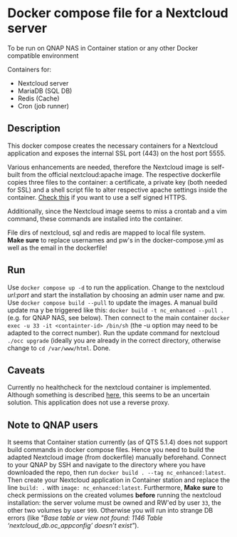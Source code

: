 # Docker compose file for a Nextcloud server
To be run on QNAP NAS in Container station or any other Docker compatible environment

Containers for:
- Nextcloud server
- MariaDB (SQL DB)
- Redis (Cache)
- Cron (job runner)

## Description

This docker compose creates the necessary containers for a Nextcloud application and exposes the internal SSL port (443) on the host port 5555.

Various enhancements are needed, therefore the Nextcloud image is self-built from the official nextcloud:apache image. The respective dockerfile copies three files to the container: a certificate, a private key (both needed for SSL) and a shell script file to alter respective apache settings inside the container. [Check this](https://help.nextcloud.com/t/howto-running-nextcloud-over-self-signed-https-ssl-tls-in-docker/101973) if you want to use a self signed HTTPS.

Additionally, since the Nextcloud image seems to miss a crontab and a vim command, these commands are installed  into the container.

File dirs of nextcloud, sql and redis are mapped to local file system.  
**Make sure** to replace usernames and pw's in the docker-compose.yml as well as the email in the dockerfile!

## Run

Use `docker compose up -d` to run the application. Change to the nextcloud *url:port* and start the installation by choosing an admin user name and pw.
Use `docker compose build --pull` to update the images. A manual build update ma y be triggered like this: `docker build -t nc_enhanced --pull .` (e.g. for QNAP NAS, see below). Then connect to the main container `docker exec -u 33 -it <containter-id> /bin/sh` (the -u option may need to be adapted to the correct number). Run the update command for nextcloud `./occ upgrade` (ideally you are already in the correct directory, otherwise change to `cd /var/www/html`. Done.

## Caveats
Currently no healthcheck for the nextcloud container is implemented. Although something is described [here](https://github.com/nextcloud/docker/issues/676), this seems to be an uncertain solution.
This application does not use a reverse proxy.

## Note to QNAP users
It seems that Container station currently (as of QTS 5.1.4) does not support build commands in docker compose files. Hence you need to build the adapted Nextcloud image (from dockerfile) manually beforehand. Connect to your QNAP by SSH and navigate to the directory where you have downloaded the repo, then run `docker build . --tag nc_enhanced:latest`. Then create your Nextcloud application in Container station and replace the line `build: .` with `image: nc_enhanced:latest`.
Furthermore, **Make sure** to check permissions on the created volumes **before** running the nextcloud installation: the server volume must be owned and RW'ed by user `33`, the other two volumes by user `999`. Otherwise you will run into strange DB errors (like *"Base table or view not found: 1146 Table ‘nextcloud_db.oc_appconfig’ doesn’t exist"*). 
